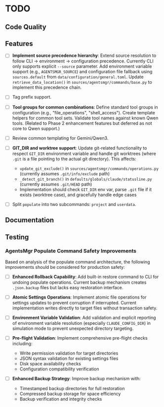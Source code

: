 # TODO

## Code Quality

## Features

- [ ] **Implement source precedence hierarchy**: Extend source resolution to
  follow CLI → environment → configuration precedence. Currently CLI only
  supports explicit `--source` parameter. Add environment variable support
  (e.g., `AGENTSMGR_SOURCE`) and configuration file fallback using
  `sources.default` from `data/configuration/general.toml`. Update
  `retrieve_data_location()` in `sources/agentsmgr/commands/base.py` to
  implement this precedence chain.

- [ ] Tag prefix support.

- [ ] **Tool groups for common combinations**: Define standard tool groups in
  configuration (e.g., "file_operations", "shell_access"). Create template
  helpers for common tool sets. Validate tool names against known Qwen tools.
  (Related to Phase 2 enhancement features but deferred as not core to Qwen
  support.)

- [ ] Review common templating for Gemini/Qwen3.

- [ ] **GIT_DIR and worktree support**: Update git-related functionality to
  respect `GIT_DIR` environment variable and handle git worktrees (where `.git`
  is a file pointing to the actual git directory). This affects:
  - `update_git_exclude()` in `sources/agentsmgr/commands/operations.py`
    (currently assumes `.git/info/exclude` path)
  - `_detect_git_branch()` in `defaults/globals/claude/statusline.py`
    (currently assumes `.git/HEAD` path)
  - Implementation should check `GIT_DIR` env var, parse `.git` file if it
    exists (worktree case), and gracefully handle edge cases

- [ ] Split `populate` into two subcommands: `project` and `userdata`.


## Documentation

## Testing

### AgentsMgr Populate Command Safety Improvements

Based on analysis of the populate command architecture, the following improvements should be considered for production safety:

- [ ] **Enhanced Rollback Capability**: Add built-in restore command to CLI for
  undoing populate operations. Current backup mechanism creates `.json.backup`
  files but lacks easy restoration interface.

- [ ] **Atomic Settings Operations**: Implement atomic file operations for
  settings updates to prevent corruption if interrupted. Current implementation
  writes directly to target files without transaction safety.

- [ ] **Environment Variable Validation**: Add validation and explicit
  reporting of environment variable resolution (especially `CLAUDE_CONFIG_DIR`)
  in simulation mode to prevent unexpected directory targeting.

- [ ] **Pre-flight Validation**: Implement comprehensive pre-flight checks
  including:
  - Write permission validation for target directories
  - JSON syntax validation for existing settings files
  - Disk space availability checks
  - Configuration compatibility verification

- [ ] **Enhanced Backup Strategy**: Improve backup mechanism with:
  - Timestamped backup directories for full restoration
  - Compressed backup storage for space efficiency
  - Backup verification and integrity checks
